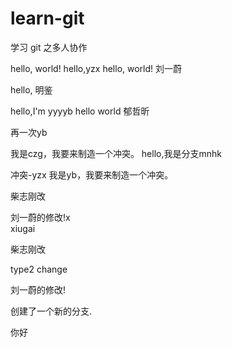 # learn-git
学习 git 之多人协作

hello, world!
hello,yzx
hello, world! 刘一蔚

hello, 明鉴

hello,I'm yyyyb
hello world 郁哲昕

再一次yb

我是czg，我要来制造一个冲突。
hello,我是分支mnhk



冲突-yzx
我是yb，我要来制造一个冲突。

柴志刚改

刘一蔚的修改!x    
xiugai

柴志刚改

type2 change

刘一蔚的修改!

创建了一个新的分支.

你好